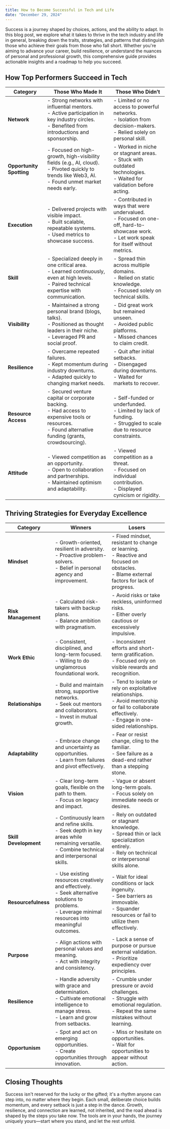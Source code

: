 ```yaml
---
title: How to Become Successful in Tech and Life
date: "December 29, 2024"
---
```


<!-- # How to Become Successful in Tech and Life -->

Success is a journey shaped by choices, actions, and the ability to adapt. In this blog post, we explore what it takes to thrive in the tech industry and life in general, breaking down the traits, strategies, and patterns that distinguish those who achieve their goals from those who fall short. Whether you're aiming to advance your career, build resilience, or understand the nuances of personal and professional growth, this comprehensive guide provides actionable insights and a roadmap to help you succeed.

## How Top Performers Succeed in Tech

| Category             | Those Who Made It                                                                                      | Those Who Didn’t                                                                         |
|----------------------|-------------------------------------------------------------------------------------------------------|-----------------------------------------------------------------------------------------|
| **Network**          | - Strong networks with influential mentors.<br>- Active participation in key industry circles.<br>- Benefited from introductions and sponsorship. | - Limited or no access to powerful networks.<br>- Isolation from decision-makers.<br>- Relied solely on personal skill. |
| **Opportunity Spotting** | - Focused on high-growth, high-visibility fields (e.g., AI, cloud).<br>- Pivoted quickly to trends like Web3, AI.<br>- Found unmet market needs early. | - Worked in niche or stagnant areas.<br>- Stuck with outdated technologies.<br>- Waited for validation before acting. |
| **Execution**        | - Delivered projects with visible impact.<br>- Built scalable, repeatable systems.<br>- Used metrics to showcase success. | - Contributed in ways that were undervalued.<br>- Focused on one-off, hard-to-showcase work.<br>- Let work speak for itself without metrics. |
| **Skill**            | - Specialized deeply in one critical area.<br>- Learned continuously, even at high levels.<br>- Paired technical expertise with communication. | - Spread thin across multiple domains.<br>- Relied on static knowledge.<br>- Focused solely on technical skills. |
| **Visibility**       | - Maintained a strong personal brand (blogs, talks).<br>- Positioned as thought leaders in their niche.<br>- Leveraged PR and social proof. | - Did great work but remained unseen.<br>- Avoided public platforms.<br>- Missed chances to claim credit. |
| **Resilience**       | - Overcame repeated failures.<br>- Kept momentum during industry downturns.<br>- Adapted quickly to changing market needs. | - Quit after initial setbacks.<br>- Disengaged during downturns.<br>- Waited for markets to recover. |
| **Resource Access**  | - Secured venture capital or corporate backing.<br>- Had access to expensive tools or resources.<br>- Found alternative funding (grants, crowdsourcing). | - Self-funded or underfunded.<br>- Limited by lack of funding.<br>- Struggled to scale due to resource constraints. |
| **Attitude**         | - Viewed competition as an opportunity.<br>- Open to collaboration and partnerships.<br>- Maintained optimism and adaptability. | - Viewed competition as a threat.<br>- Focused on individual contribution.<br>- Displayed cynicism or rigidity. |

## Thriving Strategies for Everyday Excellence

| Category             | Winners                                                                                            | Losers                                                                                             |
|----------------------|---------------------------------------------------------------------------------------------------|---------------------------------------------------------------------------------------------------|
| **Mindset**          | - Growth-oriented, resilient in adversity.<br>- Proactive problem-solvers.<br>- Belief in personal agency and improvement. | - Fixed mindset, resistant to change or learning.<br>- Reactive and focused on obstacles.<br>- Blame external factors for lack of progress. |
| **Risk Management**  | - Calculated risk-takers with backup plans.<br>- Balance ambition with pragmatism.                | - Avoid risks or take reckless, uninformed risks.<br>- Either overly cautious or excessively impulsive. |
| **Work Ethic**       | - Consistent, disciplined, and long-term focused.<br>- Willing to do unglamorous foundational work. | - Inconsistent efforts and short-term gratification.<br>- Focused only on visible rewards and recognition. |
| **Relationships**    | - Build and maintain strong, supportive networks.<br>- Seek out mentors and collaborators.<br>- Invest in mutual growth. | - Tend to isolate or rely on exploitative relationships.<br>- Avoid mentorship or fail to collaborate effectively.<br>- Engage in one-sided relationships. |
| **Adaptability**     | - Embrace change and uncertainty as opportunities.<br>- Learn from failures and pivot effectively. | - Fear or resist change, cling to the familiar.<br>- See failure as a dead-end rather than a stepping stone. |
| **Vision**           | - Clear long-term goals, flexible on the path to them.<br>- Focus on legacy and impact.           | - Vague or absent long-term goals.<br>- Focus solely on immediate needs or desires. |
| **Skill Development**| - Continuously learn and refine skills.<br>- Seek depth in key areas while remaining versatile.<br>- Combine technical and interpersonal skills. | - Rely on outdated or stagnant knowledge.<br>- Spread thin or lack specialization entirely.<br>- Rely on technical or interpersonal skills alone. |
| **Resourcefulness**  | - Use existing resources creatively and effectively.<br>- Seek alternative solutions to problems.<br>- Leverage minimal resources into meaningful outcomes. | - Wait for ideal conditions or lack ingenuity.<br>- See barriers as immovable.<br>- Squander resources or fail to utilize them effectively. |
| **Purpose**          | - Align actions with personal values and meaning.<br>- Act with integrity and consistency.       | - Lack a sense of purpose or pursue external validation.<br>- Prioritize expediency over principles. |
| **Resilience**       | - Handle adversity with grace and determination.<br>- Cultivate emotional intelligence to manage stress.<br>- Learn and grow from setbacks. | - Crumble under pressure or avoid challenges.<br>- Struggle with emotional regulation.<br>- Repeat the same mistakes without learning. |
| **Opportunism**      | - Spot and act on emerging opportunities.<br>- Create opportunities through innovation.           | - Miss or hesitate on opportunities.<br>- Wait for opportunities to appear without action. |

## Closing Thoughts

Success isn't reserved for the lucky or the gifted; it's a rhythm anyone can step into, no matter where they begin. Each small, deliberate choice builds momentum, and every setback is just a step in the dance. Growth, resilience, and connection are learned, not inherited, and the road ahead is shaped by the steps you take now. The tools are in your hands, the journey uniquely yours—start where you stand, and let the rest unfold.
